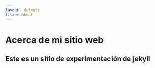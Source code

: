 ```yaml
---
layout: default
title: about
---
```


# Acerca de mi sitio web
## Este es un sitio de experimentación de jekyll